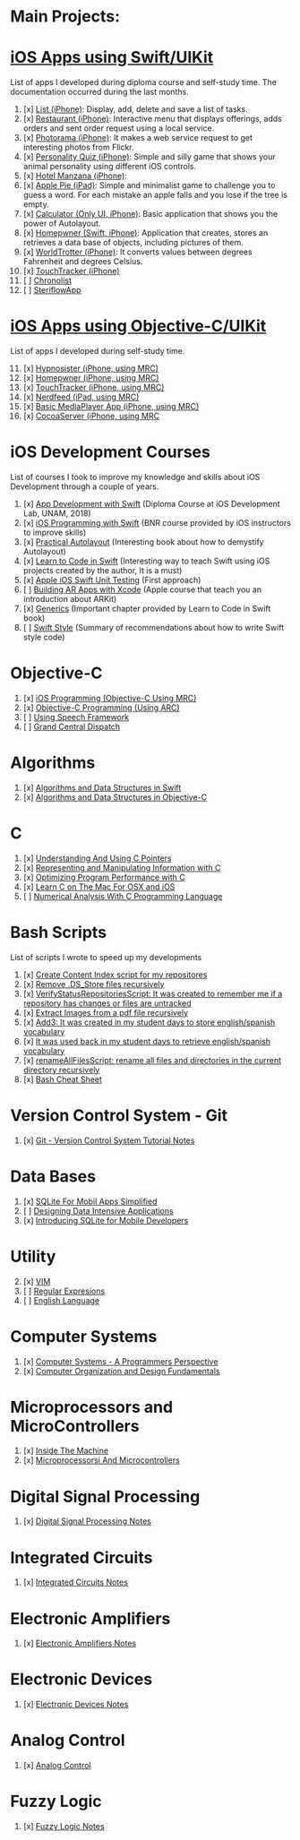 # Main Projects:

# [iOS Apps using Swift/UIKit](https://github.com/c4arl0s/c4arl0s/blob/main/PortfolioApps.pdf)

List of apps I developed during diploma course and self-study time. The documentation occurred during the last months.

1. [x] [List (iPhone)](https://github.com/c4arl0s/AppDevelopmentWithSwiftGeneralIndex#guided-project-list-todolistapp): Display, add, delete and save a list of tasks.
2. [x] [Restaurant (iPhone)](https://github.com/c4arl0s/AppDevelopmentWithSwiftGeneralIndex#restaurant-app): Interactive menu that displays offerings, adds orders and sent order request using a local service.
3. [x] [Photorama (iPhone)](https://github.com/c4arl0s/iOSProgrammingBasicSwiftContentIndex#21-collectionview-for-photoramaapp): It makes a web service request to get interesting photos from Flickr.
4. [x] [Personality Quiz (iPhone)](https://github.com/c4arl0s/AppDevelopmentWithSwiftGeneralIndex#personality-quiz): Simple and silly game that shows your animal personality using different iOS controls.
5. [x] [Hotel Manzana (iPhone)](https://github.com/c4arl0s/AppDevelopmentWithSwiftGeneralIndex#hotel-manzana-app): 
6. [x] [Apple Pie (iPad)](https://github.com/c4arl0s/AppDevelopmentWithSwiftGeneralIndex#guided-project--apple-pie): Simple and minimalist game to challenge you to guess a word. For each mistake an apple falls and you lose if the tree is empty.
7. [x] [Calculator (Only UI, iPhone)](https://github.com/c4arl0s/AppDevelopmentWithSwiftGeneralIndex#calculator---lab): Basic application that shows you the power of Autolayout.
8. [x] [Homepwner (Swift, iPhone)](https://github.com/c4arl0s/17SizeClasses#2-bronze-challenge-stacked-text-field-and-labels): Application that creates, stores an retrieves a data base of objects, including pictures of them. 
9. [x] [WorldTrotter (iPhone)](https://github.com/c4arl0s/iOSProgrammingBasicSwiftContentIndex#beginning-of-worldtrotter-app): It converts values between degrees Fahrenheit and degrees Celsius.
10. [x] [TouchTracker (iPhone)](https://github.com/c4arl0s/iOSProgrammingBasicSwiftContentIndex#beginning-of-touchtracker-app)
11. [ ] [Chronolist](https://github.com/c4arl0s/ChronoList#chronolist---content)
12. [ ] [SteriflowApp](https://github.com/c4arl0s/ProductViewControllerForSteriflowApp#steriflowapp)

# [iOS Apps using Objective-C/UIKit](https://github.com/c4arl0s/c4arl0s/blob/main/PortfolioApps.pdf)

List of apps I developed during self-study time.

11. [x] [Hypnosister (iPhone, using MRC)](https://github.com/c4arl0s/iOSProgrammingAdvaceMRCObjectiveCContentIndex#beginning-of-hypnosister-app)
12. [x] [Homepwner (iPhone, using MRC)](https://github.com/c4arl0s/iOSProgrammingAdvaceMRCObjectiveCContentIndex#beginning-of-the-homepwner-app)
13. [x] [TouchTracker (iPhone, using MRC)](https://github.com/c4arl0s/iOSProgrammingAdvaceMRCObjectiveCContentIndex#beginning-of-the-touchtracker-app)
14. [x] [Nerdfeed (iPad, using MRC)](https://github.com/c4arl0s/iOSProgrammingAdvaceMRCObjectiveCContentIndex#beginning-of-the-nerdfeed-app)
15. [x] [Basic MediaPlayer App (iPhone, using MRC)](https://github.com/c4arl0s/iOSProgrammingAdvaceMRCObjectiveCContentIndex#beginning-of-the-mediaplayer-app)
16. [x] [CocoaServer (iPhone, using MRC](https://github.com/c4arl0s/iOSProgrammingAdvaceMRCObjectiveCContentIndex#beginning-of-the-cocoaserver-app)

# iOS Development Courses

List of courses I took to improve my knowledge and skills about iOS Development through a couple of years.

1. [x] [App Development with Swift](https://github.com/c4arl0s/AppDevelopmentWithSwift#appdevelopmentwithswift) (Diploma Course at iOS Development Lab, UNAM, 2018) 
2. [x] [iOS Programming with Swift](https://github.com/c4arl0s/iOSProgramming_BasicSwift#iosprogramming_basicswift) (BNR course provided by iOS instructors to improve skills)
3. [x] [Practical Autolayout](https://github.com/c4arl0s/PracticalAutoLayoutXcode8#practical-autolayout---xcode-8) (Interesting book about how to demystify Autolayout)
4. [x] [Learn to Code in Swift](https://github.com/c4arl0s/LearnToCodeInSwift4#learn-to-code-in-swift-4---content) (Interesting way to teach Swift using iOS projects created by the author, It is a must)
5. [x] [Apple iOS Swift Unit Testing](https://github.com/c4arl0s/LearnAppleiOSSwiftUnitTesting#learn-apple-ios-swift-unit-testing---content) (First approach)
6. [ ] [Building AR Apps with Xcode](https://github.com/c4arl0s/AppDevelopmentWithSwift#4-building-ar-apps-with-xcode) (Apple course that teach you an introduction about ARKit)
7. [x] [Generics](https://github.com/c4arl0s/22GenericsInTheRealWorld#22-generics-in-the-real-world---content) (Important chapter provided by Learn to Code in Swift book)
8. [ ] [Swift Style](https://github.com/c4arl0s/SwiftStyle#swift-style---content) (Summary of recommendations about how to write Swift style code)
 
# Objective-C

1. [x] [iOS Programming (Objective-C Using MRC)](https://github.com/c4arl0s/iOSProgramming_AdvancedObjectiveC#iosprogrammingadvace_objectivec) 
2. [x] [Objective-C Programming (Using ARC)](https://github.com/c4arl0s/iOSProgramming_BasicObjectiveC#iosprogramming_basicobjectivec) 
3. [ ] [Using Speech Framework](https://github.com/c4arl0s/RecognizingSpeechInLiveAudio#recognizingspeechinliveaudio)
4. [ ] [Grand Central Dispatch](https://github.com/c4arl0s/15GrandCentralDispatchBackgroundProcessingAndYou#15-grand-central-dispatch-background-processing-and-you---content)

# Algorithms

1. [x] [Algorithms and Data Structures in Swift](https://github.com/c4arl0s/AlgorithmsAndDataStructuresInSwift#algorithms-and-data-structures-in-swift) 
2. [x] [Algorithms and Data Structures in Objective-C](https://github.com/c4arl0s/AlgorithmsAndDataStructuresInObjectiveC#algorithms-and-data-structures-in-objective-c) 

# C

1. [x] [Understanding And Using C Pointers](https://github.com/c4arl0s/UnderstandingAndUsingCPointers#understandingandusingcpointers)  
2. [x] [Representing and Manipulating Information with C](https://github.com/c4arl0s/2RepresentingAndManipulatingInformation#2-representing-and-manipulating-information---content)
3. [x] [Optimizing Program Performance with C](https://github.com/c4arl0s/ComputerSystemsAProgrammersPerspectiveContentIndex#5-optimizing-program-performance)
2. [x] [Learn C on The Mac For OSX and iOS](https://github.com/c4arl0s/Learn_C_onTheMacForOSXandiOS#learn_c_onthemacforosxandios) 
3. [ ] [Numerical Analysis With C Programming Language](https://github.com/c4arl0s/NumericalAnalysisWithCProgrammingLanguage#numerical-analysis-with-c-programming-language---content)

# Bash Scripts

List of scripts I wrote to speed up my developments

1. [x] [Create Content Index script for my repositores](https://github.com/c4arl0s/CreateContentIndexScript#create-content-index-script)
2. [x] [Remove .DS_Store files recursively](https://github.com/c4arl0s/RemoveDotDS_StoreFileRecursiveScript#removedotds_storefilerecursivescript)
3. [x] [VerifyStatusRepositoriesScript: It was created to remember me if a repository has changes or files are untracked](https://github.com/c4arl0s/VerifyStatusRepositoriesScript)
4. [x] [Extract Images from a pdf file recursively](https://github.com/c4arl0s/ExtractImagesFromPdfFilesBatchScript#extractimagesfrompdffilesbatchscript)
5. [x] [Add3: It was created in my student days to store english/spanish vocabulary](https://github.com/c4arl0s/Script-Add3)
6. [x] [It was used back in my student days to retrieve english/spanish vocabulary](https://github.com/c4arl0s/DictEnEsScript)
7. [x] [renameAllFilesScript: rename all files and directories in the current directory recursively](https://github.com/c4arl0s/renameAllFilesScript)
8. [x] [Bash Cheat Sheet](https://github.com/c4arl0s/BashCheatSheet#bashcheatsheet)

# Version Control System - Git

1. [x] [Git - Version Control System Tutorial Notes](https://github.com/c4arl0s/RysGitTutorial#rys-git-tutorial) 

# Data Bases

1. [x] [SQLite For Mobil Apps Simplified](https://github.com/c4arl0s/SQLiteForMobileAppsSimplified#sqlite3_notes) 
2. [ ] [Designing Data Intensive Applications](https://github.com/c4arl0s/DesigningDataIntensiveApplications#designing-data-intensive-applications) 
3. [x] [Introducing SQLite for Mobile Developers](https://github.com/c4arl0s/SQLiteForMobilDevelopers#sqliteformobildevelopers) 

# Utility

2. [x] [VIM](https://github.com/c4arl0s/VIM#vim) 
3. [ ] [Regular Expresions](https://github.com/c4arl0s/RegularExpressions#regular-expression---content) 
4. [ ] [English Language](https://github.com/c4arl0s/OxfordGuideToEnglishGrammar#oxford-guide-to-english-grammar---content)

# Computer Systems

1. [x] [Computer Systems - A Programmers Perspective](https://github.com/c4arl0s/ComputerSystems_aProgrammersPerspective#computer-systems---a-programmers-perspective) 
2. [x] [Computer Organization and Design Fundamentals](https://github.com/c4arl0s/ComputerOrganization-DesignFundamentals#computer-organization-and-design-fundamentals) 

# Microprocessors and MicroControllers

1. [x] [Inside The Machine](https://github.com/c4arl0s/InsideTheMachine#inside-the-machine) 
2. [x] [Microprocessorsi And Microcontrollers](https://github.com/c4arl0s/MicroprocessorsAndMicrocontrollers) 

# Digital Signal Processing

1. [x] [Digital Signal Processing Notes](https://github.com/c4arl0s/DigitalSignalProcessing#digital-signal-processing)

# Integrated Circuits

1. [x] [Integrated Circuits Notes](https://github.com/c4arl0s/IntegratedCircuitsNotes#integrated-circuits-notes)


# Electronic Amplifiers

1. [x] [Electronic Amplifiers Notes](https://github.com/c4arl0s/ElectronicAmplifiersNotes#electronic-amplifiers-notes)

# Electronic Devices

1. [x] [Electronic Devices Notes](https://github.com/c4arl0s/ElectronicDevicesNotes#electronic-devices-notes)

# Analog Control

1. [x] [Analog Control](https://github.com/c4arl0s/AnalogControl)

# Fuzzy Logic

1. [x] [Fuzzy Logic Notes](https://github.com/c4arl0s/FuzzyLogic#fuzzy-logic-notes)
